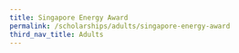 ```yaml
---
title: Singapore Energy Award
permalink: /scholarships/adults/singapore-energy-award
third_nav_title: Adults
---
```

